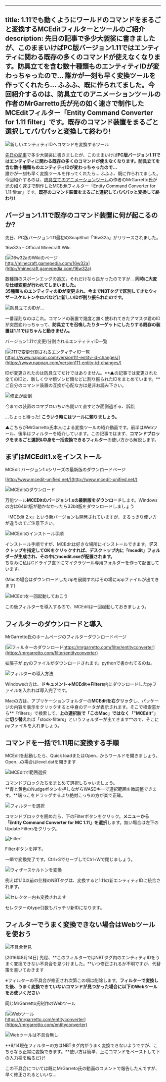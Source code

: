 
---
title: 1.11でも動くようにワールドのコマンドをまるごと変換するMCEditフィルターとツールのご紹介
description: 先日の記事で多少大袈裟に書きましたが、このままいけばPC版バージョン1.11ではエンティティに関わる既存の多くのコマンドが使えなくなります。防具立てを含む数十種類ものエンティティIDが変わっちゃったので…
 誰かが一刻も早く変換ツールを作ってくれたら… ふふふ、既に作られてました。今回紹介するのは、防具立てのアニメーションツールの作者のMrGarretto氏が光の如く速さで制作したMCEditフィルター「Entity Command Converter for 1.11 filter」です。既存のコマンド装置をまるごと選択してパパパッと変換して終わり!
---

![新しいエンティティIDへコマンドを変換するツール](https://cdn-ak.f.st-hatena.com/images/fotolife/s/sasigume/20210208/20210208101743.png)

[先日の記事](https://www.napoan.com/version111-entity-id-changes/)で多少大袈裟に書きましたが、このままいけば**PC版バージョン1.11ではエンティティに関わる既存の多くのコマンドが使えなくなります。防具立てを含む数十種類ものエンティティIDが変わっちゃったので…**  
誰かが一刻も早く変換ツールを作ってくれたら… ふふふ、既に作られてました。今回紹介するのは、[防具立てのアニメーションツール](https://www.napoan.com/armorstand-model-animation-generator/)の作者のMrGarretto氏が光の如く速さで制作したMCEditフィルター「Entity Command Converter for 1.11 filter」です。**既存のコマンド装置をまるごと選択してパパパッと変換して終わり!**

## バージョン1.11で既存のコマンド装置に何が起こるのか?

先日、PC版バージョン1.11最初のSnapShot「16w32a」がリリースされました。

16w32a – Official Minecraft Wiki

[![16w32aのWikiのページ](https://cdn-ak.f.st-hatena.com/images/fotolife/s/sasigume/20210208/20210208112030.jpg)  
http://minecraft.gamepedia.com/16w32a](http://minecraft.gamepedia.com/16w32a)

数種類のスポーンエッグの追加。それだけなら良かったのですが… **同時に大変な仕様変更が行われてしまいました。**  
**35種類ものエンティティのIDが変更され、今までNBTタグで区別してきたウィザースケルトンやロバなどに新しいIDが割り振られたのです。**

![防具立てのIDが...](https://cdn-ak.f.st-hatena.com/images/fotolife/s/sasigume/20210208/20210208103951.png)

一番深刻なのはこれ。コマンドの装置で幾度と無く使われてきたアマスタ君のIDが突然変わっちゃって、**防具立てを召喚したりターゲットにしたりする既存の装置は1.11ではちゃんと動きません。**

バージョン1.11で変更/分割されるエンティティID一覧

[![111で変更分割されるエンティティID一覧](https://cdn-ak.f.st-hatena.com/images/fotolife/s/sasigume/20210208/20210208123054.png)  
https://www.napoan.com/version111-entity-id-changes/](https://www.napoan.com/version111-entity-id-changes/)

IDが変更されたのは防具立てだけではありません。**▲の記事では変更された全てのIDと、新しくウマ類ゾンビ類などに割り振られたIDをまとめています。**ご自分のコマンド装置の互換が心配な方は是非お読み下さい。

![修正が面倒](https://cdn-ak.f.st-hatena.com/images/fotolife/s/sasigume/20210208/20210208103331.png)

今までの装置のコマブロいちいち開いて直すとか面倒過ぎる、訴訟

…ちょっと待った! **こういう時にはツールに頼りましょう。**

▲こちらがMrGarretto氏本人による変換ツールの紹介動画です。前半はWebツール、後半はフィルターを紹介しています。この記事ではまず、**コマンドブロックをまるごと選択&中身を一括変換できるフィルター**の使い方から解説します。

## まずはMCEdit1.xをインストール

MCEdit バージョン1.xシリーズの最新版のダウンロードページ

[http://www.mcedit-unified.net/](http://www.mcedit-unified.net/)

![MCEditのダウンロード](https://cdn-ak.f.st-hatena.com/images/fotolife/s/sasigume/20210208/20210208104202.jpg)

万能ツール**MCEDitのバージョン1.xの最新版をダウンロード**します。Windowsの方は64bit版が動かなかったら32bit版をダウンロードしましょう

「MCEdit 2.x」という新バージョンも開発されていますが、まるっきり使い方が違うのでご注意下さい。

![MCEditのインストール手順](https://cdn-ak.f.st-hatena.com/images/fotolife/s/sasigume/20210208/20210208104736.jpg)

インストール手順ですが、MCEditは好きな場所にインストールできます。**デスクトップを指定してOKをクリックすれば、デスクトップ内に「mcedit」フォルダーが生成され、その中にmcedit.exeが配置されます。**  
ちなみに私はCドライブ直下にマイクラツール専用フォルダーを作って配置しています。

(Macの場合はダウンロードしたzipを展開すればその場にappファイルが出てきます)

![MCEditを一回起動しておこう](https://cdn-ak.f.st-hatena.com/images/fotolife/s/sasigume/20210208/20210208090156.jpg)

この後フィルターを導入するので、MCEditは一回起動しておきましょう。

## フィルターのダウンロードと導入

MrGarretto氏のホームページのフィルターダウンロードページ

[![フィルターのダウンロード](https://cdn-ak.f.st-hatena.com/images/fotolife/s/sasigume/20210208/20210208123728.jpg)https://mrgarretto.com/filter/entityconverter](https://mrgarretto.com/filter/entityconverter)

拡張子が.pyのファイルがダウンロードされます。pythonで書かれてるのね。

![フィルターの導入方法](https://cdn-ak.f.st-hatena.com/images/fotolife/s/sasigume/20210208/20210208102000.jpg)

Windowsの方は、**ドキュメント→MCEdit→Filters**内にダウンロードしたpyファイルを入れれば導入完了です。

Macの方は、アプリケーションフォルダーの**MCEditを右クリック**し、パッケージの内容を表示をクリックすると中身のデータが表示されます。そこで検索窓から**「filters」で検索して、**上の選択肢で「このMac」ではなく「”MCEdit”」に切り替え**れば「stock-filters」というフォルダーが出てきます**ので、そこにpyファイルを入れましょう。

## コマンドを一括で1.11用に変換する手順

MCEditを起動したら、Quick loadまたはOpen…からワールドを開きましょう。Open…の場合はlevel.datを開きます

![MCEditで範囲選択](https://cdn-ak.f.st-hatena.com/images/fotolife/s/sasigume/20210208/20210208110807.jpg)

コマンドブロックたちをまとめて選択しちゃいましょう。  
**青と黄色のNudgeボタンを押しながらWASDキーで選択範囲を微調整できます。**端っこをドラッグするより絶対こっちの方が楽で正確。

![フィルターを選択](https://cdn-ak.f.st-hatena.com/images/fotolife/s/sasigume/20210208/20210208103858.jpg)

コマンドブロックを囲めたら、下のFilterボタンをクリック。**メニューから「Entity Command Converter for MC 1.11」を選択**します。無い場合は左下のUpdate Filtersをクリック。

![Filter!](https://cdn-ak.f.st-hatena.com/images/fotolife/s/sasigume/20210208/20210208110020.jpg)

Filterボタンを押下。

一瞬で変換完了です。Ctrl+SでセーブしてCtrl+Wで閉じましょう。

![ウィザースケルトンを変換](https://cdn-ak.f.st-hatena.com/images/fotolife/s/sasigume/20210208/20210208092134.png)

例えば1.10以前の仕様のNBTタグは、変換すると1.11の新エンティティIDに統合されます。

![セレクター内も変換されます](https://cdn-ak.f.st-hatena.com/images/fotolife/s/sasigume/20210208/20210208105841.png)

セレクターのtype引数もバッチリ新IDになります。

## フィルターでうまく変換できない場合はWebツールを使おう

![不具合発見](https://cdn-ak.f.st-hatena.com/images/fotolife/s/sasigume/20210208/20210208123141.png)

\[2016年8月14日\] 先程、**このフィルターではNBTタグ内のエンティティIDをうまく変換できない不具合を見つけました。**いつ修正されるか不明ですが、代替策を書いておきます

※フィルターの不具合が修正され次第この項は削除します。**フィルターで変換した後、うまく変換できていないコマンドが見つかった場合に以下のWebツールをお使いください**

同じMrGarretto氏制作のWebツール

[![Webツール](https://cdn-ak.f.st-hatena.com/images/fotolife/s/sasigume/20210208/20210208112034.jpg)  
https://mrgarretto.com/entityconverter](https://mrgarretto.com/entityconverter)

![Webツールは不具合無し](https://cdn-ak.f.st-hatena.com/images/fotolife/s/sasigume/20210208/20210208122703.jpg)

**8/14現在フィルターの方はNBTタグ内がうまく変換できないようですが、こちらなら正常に変換できます。**使い方は簡単、上にコマンドをペーストして下の入力欄を触るだけ!

この不具合については既にMrGarreto氏の動画のコメントで報告したんですが、早く修正されるといいな…
